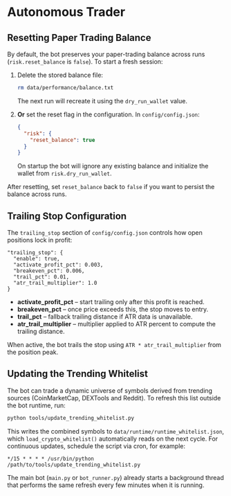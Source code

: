 # Autonomous Trader

## Resetting Paper Trading Balance

By default, the bot preserves your paper-trading balance across runs
(`risk.reset_balance` is `false`). To start a fresh session:

1. Delete the stored balance file:
   ```bash
   rm data/performance/balance.txt
   ```
   The next run will recreate it using the `dry_run_wallet` value.

2. **Or** set the reset flag in the configuration. In `config/config.json`:
   ```json
   {
     "risk": {
       "reset_balance": true
     }
   }
   ```
   On startup the bot will ignore any existing balance and initialize the wallet
   from `risk.dry_run_wallet`.

After resetting, set `reset_balance` back to `false` if you want to persist the
balance across runs.

## Trailing Stop Configuration

The `trailing_stop` section of `config/config.json` controls how open
positions lock in profit:

```
"trailing_stop": {
  "enable": true,
  "activate_profit_pct": 0.003,
  "breakeven_pct": 0.006,
  "trail_pct": 0.01,
  "atr_trail_multiplier": 1.0
}
```

- **activate_profit_pct** – start trailing only after this profit is reached.
- **breakeven_pct** – once price exceeds this, the stop moves to entry.
- **trail_pct** – fallback trailing distance if ATR data is unavailable.
- **atr_trail_multiplier** – multiplier applied to ATR percent to compute the
  trailing distance.

When active, the bot trails the stop using `ATR * atr_trail_multiplier` from
the position peak.

## Updating the Trending Whitelist

The bot can trade a dynamic universe of symbols derived from trending sources
(CoinMarketCap, DEXTools and Reddit). To refresh this list outside the bot
runtime, run:

```bash
python tools/update_trending_whitelist.py
```

This writes the combined symbols to `data/runtime/runtime_whitelist.json`,
which `load_crypto_whitelist()` automatically reads on the next cycle. For
continuous updates, schedule the script via cron, for example:

```
*/15 * * * * /usr/bin/python /path/to/tools/update_trending_whitelist.py
```

The main bot (`main.py` or `bot_runner.py`) already starts a background thread
that performs the same refresh every few minutes when it is running.

